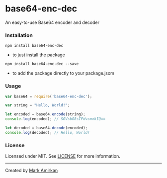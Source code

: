 # base64-enc-dec

An easy-to-use Base64 encoder and decoder

### Installation

`npm install base64-enc-dec`
- to just install the package

`npm install base64-enc-dec --save`
- to add the package directly to your package.jsom

### Usage  

``` javascript
var base64 = require('base64-enc-dec');

var string = "Hello, World!";

let encoded = base64.encode(string);
console.log(encoded); // SGVsbG8sIFdvcmxkIQ==

let decoded = base64.decode(encoded);
console.log(decoded); // Hello, World!
```

### License

Licensed under MIT. See [LICENSE](LICENSE) for more information.  

------

Created by [Mark Amirkan](https://markamirkan.com)